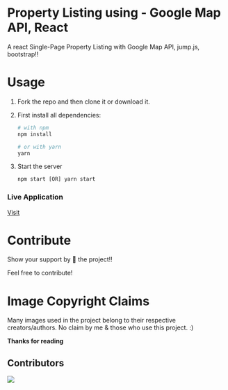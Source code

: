 # Property Listing using - Google Map API, React

A react Single-Page Property Listing with Google Map API, jump.js, bootstrap!!

# Usage
1. Fork the repo and then clone it or download it.

2. First install all dependencies:
    ```bash
    # with npm
    npm install
    
    # or with yarn
    yarn
    ```
3. Start the server
    ```javascript
    npm start [OR] yarn start
    ```
### Live Application
<a href="https://elated-sinoussi-7f97f2.netlify.app/">Visit</a>

# Contribute
Show your support by 🌟 the project!!

Feel free to contribute!

# Image Copyright Claims
Many images used in the project belong to their respective creators/authors. No claim by me & those who use this project. :)

**Thanks for reading**

## Contributors

<a href="https://ihatetomatoes.net/"><img src="https://ihatetomatoes.net/wp-content/themes/ihatetomatoes/images/img_ihatetomatoes-logo.svg?width=890"></a>

